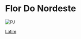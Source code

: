 # Flor Do Nordeste

![PJ](https://github.com/user-attachments/assets/d6ce888a-d9e3-46fd-b96c-d9028f0ef459)

[Latim](Latim.md)
